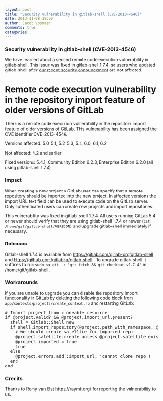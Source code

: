 ```yaml
---
layout: post
title: "Security vulnerability in gitlab-shell (CVE-2013-4546)"
date: 2013-11-08 19:00
author: Jacob Vosmaer
comments: true
categories:
---
```

### Security vulnerability in gitlab-shell (CVE-2013-4546)

We have learned about a second remote code execution vulnerability in gitlab-shell. This issue was fixed in gitlab-shell 1.7.4, so users who updated gitlab-shell after [our recent security announcement](../gitlab-ce-6-2-and-5-4-security-release/) are not affected.

<!--more-->

# Remote code execution vulnerability in the repository import feature of older versions of GitLab

There is a remote code execution vulnerability in the repository import feature of older versions of GitLab. This vulnerability has been assigned the CVE identifier CVE-2013-4546.

Versions affected: 5.0, 5.1, 5.2, 5.3, 5.4, 6.0, 6.1, 6.2 

Not affected: 4.2 and earlier

Fixed versions: 5.4.1, Community Edition 6.2.3, Enterprise Edition 6.2.0 (all using gitlab-shell 1.7.4)

### Impact
When creating a new project a GitLab user can specify that a remote repository should be imported into the new project. In affected versions the import URL text field can be used to execute code on the GitLab server. Only authenticated users can create new projects and import repositories.

This vulnerability was fixed in gitlab-shell 1.7.4. All users running GitLab 5.4 or newer should verify that they are using gitlab-shell 1.7.4 or newer (`cat /home/git/gitlab-shell/VERSION`) and upgrade gitlab-shell immediately if necessary.

### Releases
Gitlab-shell 1.7.4 is available from https://gitlab.com/gitlab-org/gitlab-shell and https://github.com/gitlabhq/gitlab-shell . To upgrade gitlab-shell it suffices to run `sudo su git -c 'git fetch && git checkout v1.7.4'` in /home/git/gitlab-shell .

### Workarounds
If you are unable to upgrade you can disable the repository import functionality in GitLab by deleting the following code block from `app/contexts/projects/create_context.rb` and restarting GitLab:

<pre>
# Import project from cloneable resource
if @project.valid? && @project.import_url.present?
  shell = Gitlab::Shell.new
  if shell.import_repository(@project.path_with_namespace, @project.import_url)
    # We should create satellite for imported repo
    @project.satellite.create unless @project.satellite.exists?
    @project.imported = true
    true
  else
    @project.errors.add(:import_url, 'cannot clone repo')
  end
end
</pre>

### Credits
Thanks to Remy van Elst https://raymii.org/ for reporting the vulnerability to us.
